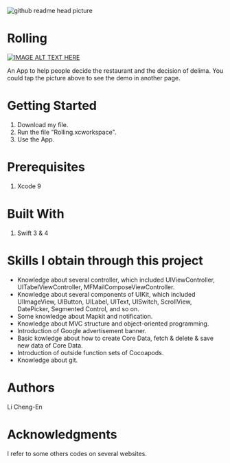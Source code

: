 ![github readme head picture](https://user-images.githubusercontent.com/32284698/41082506-2dcf25be-6a61-11e8-8803-d84321bea1b1.png)

# Rolling

[![IMAGE ALT TEXT HERE](https://img.youtube.com/vi/L_0Se5BcC_4/0.jpg)](https://youtu.be/L_0Se5BcC_4)

An App to help people decide the restaurant and the decision of delima. You could tap the picture above to see the demo in another page.

# Getting Started

1. Download my file.
2. Run the file "Rolling.xcworkspace".
3. Use the App.

# Prerequisites

1. Xcode 9

# Built With

1. Swift 3 & 4

# Skills I obtain through this project

* Knowledge about several controller, which included UIViewController, UITabelViewController, MFMailComposeViewController.
* Knowledge about several components of UIKit, which included UIImageView, UIButton, UILabel, UIText, UISwitch, ScrollView, DatePicker, Segmented Control, and so on.
* Some knowledge about Mapkit and notification.
* Knowledge about MVC structure and object-oriented programming.
* Introduction of Google advertisement banner.
* Basic kowledge about how to create Core Data, fetch & delete & save new data of Core Data.
* Introduction of outside function sets of Cocoapods.
* Knowledge about git.

# Authors

Li Cheng-En

# Acknowledgments

I refer to some others codes on several websites.
